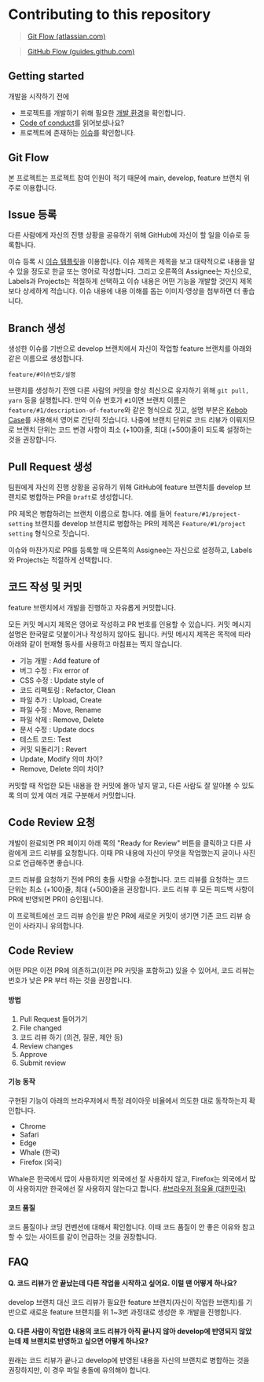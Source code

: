 # Contributing to this repository

> [Git Flow (atlassian.com)](https://www.atlassian.com/git/tutorials/comparing-workflows/gitflow-workflow)

> [GitHub Flow (guides.github.com)](https://guides.github.com/introduction/flow/)

## Getting started

개발을 시작하기 전에

- 프로젝트를 개발하기 위해 필요한 [개발 환경](README.md)을 확인합니다.
- [Code of conduct](CODE_OF_CONDUCT.md)를 읽어보셨나요?
- 프로젝트에 존재하는 [이슈](https://github.com/teamsindy20/capstone-frontend/issues)를 확인합니다.

## Git Flow

본 프로젝트는 프로젝트 참여 인원이 적기 때문에 main, develop, feature 브랜치 위주로 이용합니다.

## Issue 등록

다른 사람에게 자신의 진행 상황을 공유하기 위해 GitHub에 자신이 할 일을 이슈로 등록합니다.

이슈 등록 시 [이슈 템플릿](https://github.com/teamsindy20/capstone-frontend/issues/new/choose)을 이용합니다. 이슈 제목은 제목을 보고 대략적으로 내용을 알 수 있을 정도로 한글 또는 영어로 작성합니다. 그리고 오른쪽의 Assignee는 자신으로, Labels과 Projects는 적절하게 선택하고 이슈 내용은 어떤 기능을 개발할 것인지 제목보다 상세하게 적습니다. 이슈 내용에 내용 이해를 돕는 이미지·영상을 첨부하면 더 좋습니다.

## Branch 생성

생성한 이슈를 기반으로 develop 브랜치에서 자신이 작업할 feature 브랜치를 아래와 같은 이름으로 생성합니다.

```
feature/#이슈번호/설명
```

브랜치를 생성하기 전엔 다른 사람의 커밋을 항상 최신으로 유지하기 위해 `git pull, yarn` 등을 실행합니다. 만약 이슈 번호가 `#1`이면 브랜치 이름은 `feature/#1/description-of-feature`와 같은 형식으로 짓고, 설명 부분은 [Kebob Case](https://en.wiktionary.org/wiki/kebab_case)를 사용해서 영어로 간단히 짓습니다. 나중에 브랜치 단위로 코드 리뷰가 이뤄지므로 브랜치 단위는 코드 변경 사항이 최소 (+100)줄, 최대 (+500)줄이 되도록 설정하는 것을 권장합니다.

## Pull Request 생성

팀원에게 자신의 진행 상황을 공유하기 위해 GitHub에 feature 브랜치를 develop 브랜치로 병합하는 PR을 `Draft`로 생성합니다.

PR 제목은 병합하려는 브랜치 이름으로 합니다. 예를 들어 `feature/#1/project-setting` 브랜치를 develop 브랜치로 병합하는 PR의 제목은 `Feature/#1/project setting` 형식으로 짓습니다.

이슈와 마찬가지로 PR를 등록할 때 오른쪽의 Assignee는 자신으로 설정하고, Labels와 Projects는 적절하게 선택합니다.

## 코드 작성 및 커밋

feature 브랜치에서 개발을 진행하고 자유롭게 커밋합니다.

모든 커밋 메시지 제목은 영어로 작성하고 PR 번호를 인용할 수 있습니다. 커밋 메시지 설명은 한국말로 덧붙이거나 작성하지 않아도 됩니다. 커밋 메시지 제목은 목적에 따라 아래와 같이 현재형 동사를 사용하고 마침표는 찍지 않습니다.

- 기능 개발 : Add feature of
- 버그 수정 : Fix error of
- CSS 수정 : Update style of
- 코드 리팩토링 : Refactor, Clean
- 파일 추가 : Upload, Create
- 파일 수정 : Move, Rename
- 파일 삭제 : Remove, Delete
- 문서 수정 : Update docs
- 테스트 코드: Test
- 커밋 되돌리기 : Revert
- Update, Modify 의미 차이?
- Remove, Delete 의미 차이?

커밋할 때 작업한 모든 내용을 한 커밋에 몰아 넣지 말고, 다른 사람도 잘 알아볼 수 있도록 의미 있게 여러 개로 구분해서 커밋합니다.

## Code Review 요청

개발이 완료되면 PR 페이지 아래 쪽의 "Ready for Review" 버튼을 클릭하고 다른 사람에게 코드 리뷰를 요청합니다. 이때 PR 내용에 자신이 무엇을 작업했는지 글이나 사진으로 언급해주면 좋습니다.

코드 리뷰를 요청하기 전에 PR의 충돌 사항을 수정합니다. 코드 리뷰를 요청하는 코드 단위는 최소 (+100)줄, 최대 (+500)줄을 권장합니다. 코드 리뷰 후 모든 피드백 사항이 PR에 반영되면 PR이 승인됩니다.

이 프로젝트에선 코드 리뷰 승인을 받은 PR에 새로운 커밋이 생기면 기존 코드 리뷰 승인이 사라지니 유의합니다.

## Code Review

어떤 PR은 이전 PR에 의존하고(이전 PR 커밋을 포함하고) 있을 수 있어서, 코드 리뷰는 번호가 낮은 PR 부터 하는 것을 권장합니다.

#### 방법

1. Pull Request 들어가기
2. File changed
3. 코드 리뷰 하기 (의견, 질문, 제안 등)
4. Review changes
5. Approve
6. Submit review

#### 기능 동작

구현된 기능이 아래의 브라우저에서 특정 레이아웃 비율에서 의도한 대로 동작하는지 확인합니다.

- Chrome
- Safari
- Edge
- Whale (한국)
- Firefox (외국)

Whale은 한국에서 많이 사용하지만 외국에선 잘 사용하지 않고, Firefox는 외국에서 많이 사용하지만 한국에선 잘 사용하지 않는다고 합니다. [#브라우저 점유율 (대한민국)](https://gs.statcounter.com/browser-market-share/all/south-korea)

#### 코드 품질

코드 품질이나 코딩 컨벤션에 대해서 확인합니다. 이때 코드 품질이 안 좋은 이유와 참고할 수 있는 사이트를 같이 언급하는 것을 권장합니다.

## FAQ

#### Q. 코드 리뷰가 안 끝났는데 다른 작업을 시작하고 싶어요. 이럴 땐 어떻게 하나요?

develop 브랜치 대신 코드 리뷰가 필요한 feature 브랜치(자신이 작업한 브랜치)를 기반으로 새로운 feature 브랜치를 위 1~3번 과정대로 생성한 후 개발을 진행합니다.

#### Q. 다른 사람이 작업한 내용의 코드 리뷰가 아직 끝나지 않아 develop에 반영되지 않았는데 제 브랜치로 반영하고 싶으면 어떻게 하나요?

원래는 코드 리뷰가 끝나고 develop에 반영된 내용을 자신의 브랜치로 병합하는 것을 권장하지만, 이 경우 파일 충돌에 유의해야 합니다.
